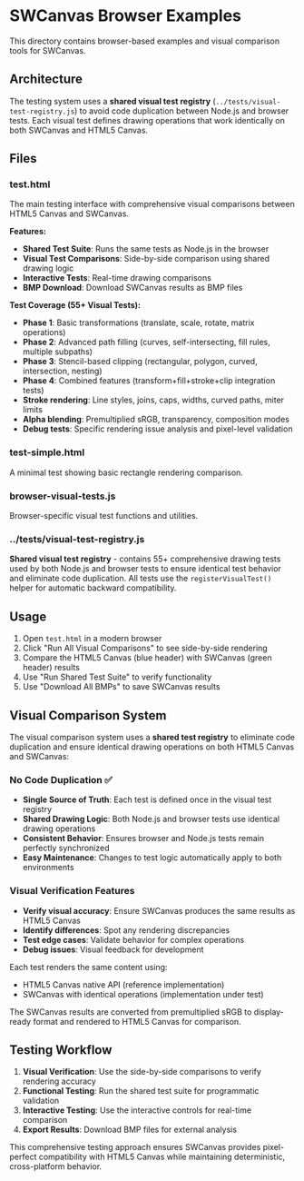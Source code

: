 # SWCanvas Browser Examples

This directory contains browser-based examples and visual comparison tools for SWCanvas.

## Architecture

The testing system uses a **shared visual test registry** (`../tests/visual-test-registry.js`) to avoid code duplication between Node.js and browser tests. Each visual test defines drawing operations that work identically on both SWCanvas and HTML5 Canvas.

## Files

### test.html
The main testing interface with comprehensive visual comparisons between HTML5 Canvas and SWCanvas.

**Features:**
- **Shared Test Suite**: Runs the same tests as Node.js in the browser
- **Visual Test Comparisons**: Side-by-side comparison using shared drawing logic
- **Interactive Tests**: Real-time drawing comparisons
- **BMP Download**: Download SWCanvas results as BMP files

**Test Coverage (55+ Visual Tests):**
- **Phase 1**: Basic transformations (translate, scale, rotate, matrix operations)
- **Phase 2**: Advanced path filling (curves, self-intersecting, fill rules, multiple subpaths)
- **Phase 3**: Stencil-based clipping (rectangular, polygon, curved, intersection, nesting)
- **Phase 4**: Combined features (transform+fill+stroke+clip integration tests)
- **Stroke rendering**: Line styles, joins, caps, widths, curved paths, miter limits
- **Alpha blending**: Premultiplied sRGB, transparency, composition modes
- **Debug tests**: Specific rendering issue analysis and pixel-level validation

### test-simple.html
A minimal test showing basic rectangle rendering comparison.

### browser-visual-tests.js
Browser-specific visual test functions and utilities.

### ../tests/visual-test-registry.js
**Shared visual test registry** - contains 55+ comprehensive drawing tests used by both Node.js and browser tests to ensure identical test behavior and eliminate code duplication. All tests use the `registerVisualTest()` helper for automatic backward compatibility.


## Usage

1. Open `test.html` in a modern browser
2. Click "Run All Visual Comparisons" to see side-by-side rendering
3. Compare the HTML5 Canvas (blue header) with SWCanvas (green header) results
4. Use "Run Shared Test Suite" to verify functionality
5. Use "Download All BMPs" to save SWCanvas results

## Visual Comparison System

The visual comparison system uses a **shared test registry** to eliminate code duplication and ensure identical drawing operations on both HTML5 Canvas and SWCanvas:

### No Code Duplication ✅
- **Single Source of Truth**: Each test is defined once in the visual test registry
- **Shared Drawing Logic**: Both Node.js and browser tests use identical drawing operations
- **Consistent Behavior**: Ensures browser and Node.js tests remain perfectly synchronized
- **Easy Maintenance**: Changes to test logic automatically apply to both environments

### Visual Verification Features
- **Verify visual accuracy**: Ensure SWCanvas produces the same results as HTML5 Canvas
- **Identify differences**: Spot any rendering discrepancies
- **Test edge cases**: Validate behavior for complex operations
- **Debug issues**: Visual feedback for development

Each test renders the same content using:
- HTML5 Canvas native API (reference implementation)
- SWCanvas with identical operations (implementation under test)

The SWCanvas results are converted from premultiplied sRGB to display-ready format and rendered to HTML5 Canvas for comparison.

## Testing Workflow

1. **Visual Verification**: Use the side-by-side comparisons to verify rendering accuracy
2. **Functional Testing**: Run the shared test suite for programmatic validation  
3. **Interactive Testing**: Use the interactive controls for real-time comparison
4. **Export Results**: Download BMP files for external analysis

This comprehensive testing approach ensures SWCanvas provides pixel-perfect compatibility with HTML5 Canvas while maintaining deterministic, cross-platform behavior.